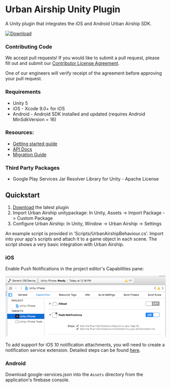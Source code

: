 # Urban Airship Unity Plugin

A Unity plugin that integrates the iOS and Android Urban Airship SDK.

[ ![Download](https://api.bintray.com/packages/urbanairship/unity/unity-plugin/images/download.svg) ](https://bintray.com/urbanairship/unity/unity-plugin/_latestVersion)

### Contributing Code
We accept pull requests! If you would like to submit a pull request, please fill out and submit our
[Contributor License Agreement](https://docs.google.com/forms/d/e/1FAIpQLScErfiz-fXSPpVZ9r8Di2Tr2xDFxt5MgzUel0__9vqUgvko7Q/viewform).

One of our engineers will verify receipt of the agreement before approving your pull request.

### Requirements
 - Unity 5
 - iOS - Xcode 9.0+ for iOS
 - Android - Android SDK installed and updated (requires Android MinSdkVersion = 16)

### Resources:
 - [Getting started guide](http://docs.urbanairship.com/platform/unity.html)
 - [API Docs](http://docs.urbanairship.com/reference/libraries/unity/latest/)
 - [Migration Guide](Documentation/migration-guide.md)

### Third Party Packages
 - Google Play Services Jar Resolver Library for Unity - Apache License

## Quickstart
1. [Download](https://bintray.com/urbanairship/unity/unity-plugin/_latestVersion) the latest plugin
2. Import Urban Airship unitypackage: In Unity, Assets -> Import Package -> Custom Package
3. Configure Urban Airship: In Unity, Window -> Urban Airship -> Settings

An example script is provided in 'Scripts/UrbanAirshipBehaviour.cs'. Import into your app's
scripts and attach it to a game object in each scene. The script shows a very basic
integration with Urban Airship.

### iOS
Enable Push Notifications in the project editor's Capabilities pane:

![Alt text](unity-enable-push.png?raw=true "Enable Push Notifications")

To add support for iOS 10 notification attachments, you will need to create a
notification service extension. Detailed steps can be found
[here](http://docs.urbanairship.com/platform/unity.html#setup).

### Android
Download google-services.json into the `Assets` directory from the application's firebase console.